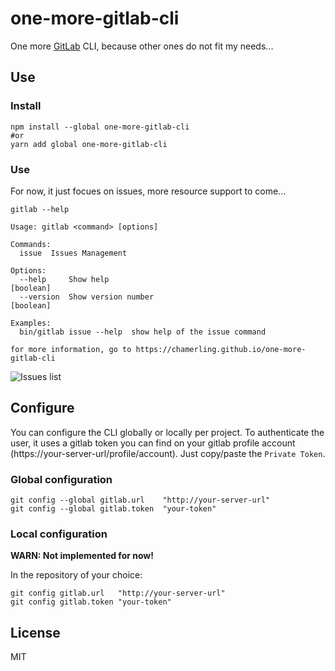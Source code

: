 # one-more-gitlab-cli

One more [GitLab](https://about.gitlab.com/) CLI, because other ones do not fit my needs...

## Use

### Install

```
npm install --global one-more-gitlab-cli
#or
yarn add global one-more-gitlab-cli
```

### Use

For now, it just focues on issues, more resource support to come...

```
gitlab --help
```

```
Usage: gitlab <command> [options]

Commands:
  issue  Issues Management

Options:
  --help     Show help                                                 [boolean]
  --version  Show version number                                       [boolean]

Examples:
  bin/gitlab issue --help  show help of the issue command

for more information, go to https://chamerling.github.io/one-more-gitlab-cli
```

![Issues list](https://media.giphy.com/media/ygtpaB19qgoVi/giphy.gif)

## Configure

You can configure the CLI globally or locally per project. To authenticate the user, it uses a gitlab token you can find on your gitlab profile account (https://your-server-url/profile/account). Just copy/paste the `Private Token`.

### Global configuration

```
git config --global gitlab.url    "http://your-server-url"
git config --global gitlab.token  "your-token"
```

### Local configuration

**WARN: Not implemented for now!**

In the repository of your choice:

```
git config gitlab.url   "http://your-server-url"
git config gitlab.token "your-token"
```

## License

MIT